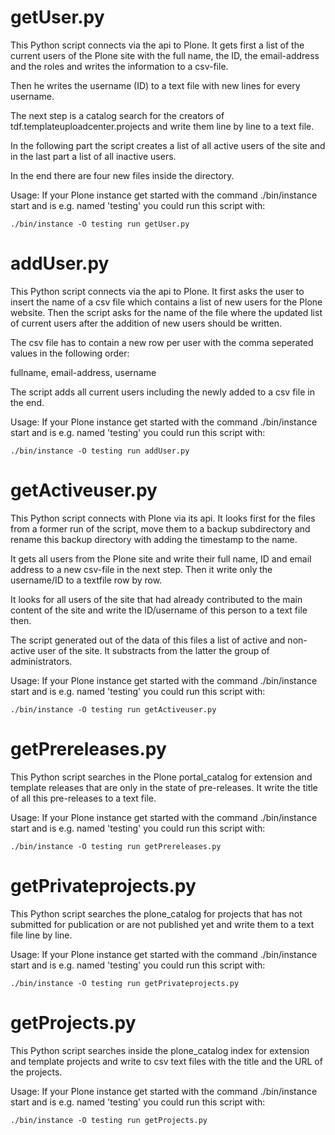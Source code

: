 # getUser.py

This Python script connects via the api to Plone. It gets first a list of the current users of the Plone site with the 
full name, the ID, the email-address and the roles and writes the information to a csv-file.

Then he writes the username (ID) to a text file with new lines for every username.

The next step is a catalog search for the creators of tdf.templateuploadcenter.projects and write them
line by line to a text file.

In the following part the script creates a list of all active users of the site and in the last part a list of all 
inactive users.

In the end there are four new files inside the directory.

Usage: If your Plone instance get started with the command ./bin/instance start and is e.g. named 'testing' 
you could run this script with:

`./bin/instance -O testing run getUser.py`


# addUser.py

This Python script connects via the api to Plone. It first asks the user to insert the
name of a csv file which contains a list of new users for the Plone website. Then the 
script asks for the name of the file where the updated list of current users after the
addition of new users should be written.

The csv file has to contain a new row per user with the comma seperated values in the
following order:

fullname, email-address, username

The script adds all current users including the newly added to a csv file in the end.

Usage: If your Plone instance get started with the command ./bin/instance start and is e.g. named 'testing' 
you could run this script with:

`./bin/instance -O testing run addUser.py`


# getActiveuser.py

This Python script connects with Plone via its api. It looks first for the files from a former
run of the script, move them to a backup subdirectory and rename this backup directory with adding
the timestamp to the name.

It gets all users from the Plone site and write their full name, ID and email address to a new csv-file
in the next step. Then it write only the username/ID to a textfile row by row.

It looks for all users of the site that had already contributed to the main content of the site and 
write the ID/username of this person to a text file then.

The script generated out of the data of this files a list of active and non-active user of the site.
It substracts from the latter the group of administrators.

Usage: If your Plone instance get started with the command ./bin/instance start and is e.g. named 'testing' 
you could run this script with:

`./bin/instance -O testing run getActiveuser.py`


# getPrereleases.py

This Python script searches in the Plone portal_catalog for extension and template releases that are only 
in the state of pre-releases. It write the title of all this pre-releases to a text file.

Usage: If your Plone instance get started with the command ./bin/instance start and is e.g. named 'testing' 
you could run this script with:

`./bin/instance -O testing run getPrereleases.py`


# getPrivateprojects.py

This Python script searches the plone_catalog for projects that has not submitted for publication or are not 
published yet and write them to a text file line by line.

Usage: If your Plone instance get started with the command ./bin/instance start and is e.g. named 'testing' 
you could run this script with:

`./bin/instance -O testing run getPrivateprojects.py`


# getProjects.py

This Python script searches inside the plone_catalog index for extension and template projects and write to csv text
files with the title and the URL of the projects.

Usage: If your Plone instance get started with the command ./bin/instance start and is e.g. named 'testing' 
you could run this script with:

`./bin/instance -O testing run getProjects.py`

